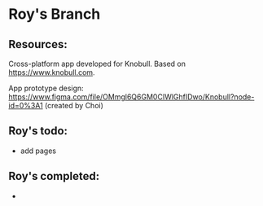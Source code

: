 # Roy's Branch

## Resources:
Cross-platform app developed for Knobull. Based on https://www.knobull.com.

App prototype design: https://www.figma.com/file/OMmgl6Q6GM0CIWlGhfIDwo/Knobull?node-id=0%3A1 (created by Choi)

## Roy's todo:
- add pages

## Roy's completed:
- 